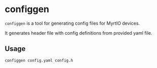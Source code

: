 # configgen

`configgen` is a tool for generating config files for MyrtIO devices.

It generates header file with config definitions from provided yaml file.

## Usage

```shell
configgen config.yaml config.h
```
